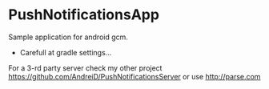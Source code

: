 PushNotificationsApp
====================


Sample application for android gcm.
- Carefull at gradle settings...

For a 3-rd party server check my other project https://github.com/AndreiD/PushNotificationsServer 
or use http://parse.com

